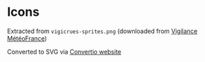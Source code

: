 # Icons

Extracted from `vigicrues-sprites.png` (downloaded from [Vigilance MétéoFrance](https://vigilance.meteofrance.fr/))

Converted to SVG via [Convertio website](https://convertio.co/)
